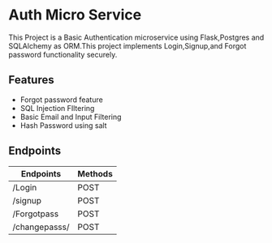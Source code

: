 # Auth Micro Service
  This Project is a Basic Authentication microservice using Flask,Postgres and SQLAlchemy as ORM.This project implements Login,Signup,and Forgot password functionality
securely.

## Features
- Forgot password feature
- SQL Injection FIltering
- Basic Email and Input Filtering
- Hash Password using salt

## Endpoints

|Endpoints | Methods |
|----------|---------|    
|/Login |POST|
/signup |POST|
/Forgotpass|POST|
/changepasss/<token>|POST|

